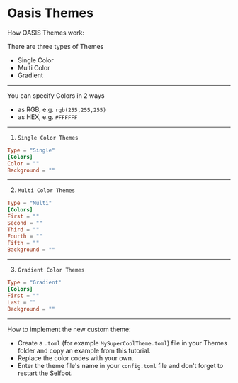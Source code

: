 # Oasis Themes
How OASIS Themes work:

There are three types of Themes

- Single Color
- Multi Color
- Gradient

---

You can specify Colors in 2 ways

- as RGB, e.g. `rgb(255,255,255)`
- as HEX, e.g. `#FFFFFF`

---

1. `Single Color Themes`

```toml
Type = "Single"
[Colors]
Color = ""
Background = ""
```

---

2. `Multi Color Themes`

```toml
Type = "Multi"
[Colors]
First = ""
Second = ""
Third = ""
Fourth = ""
Fifth = ""
Background = ""
```

---

3. `Gradient Color Themes`

```toml
Type = "Gradient"
[Colors]
First = ""
Last = ""
Background = ""
```

---
How to implement the new custom theme:

- Create a `.toml` (for example `MySuperCoolTheme.toml`) file in your Themes folder and copy an example from this tutorial.
- Replace the color codes with your own.
- Enter the theme file's name in your `config.toml` file and don't forget to restart the Selfbot.
